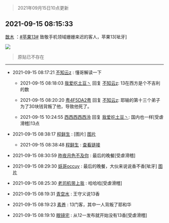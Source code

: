 > 2021年09月15日10点更新
<link rel="stylesheet" href="https://cdn.jsdelivr.net/gh/taotie6/sampleJSON@main/css/photo_show.css">
<meta name="referrer" content="no-referrer" />


 ## 2021-09-15 08:15:33 

 [㪚木](https://www.coolapk.com/feed/29993007?shareKey=MjA1Y2EzZjk0MWVmNjE0MTUwMmY~) ：<a class="feed-link-tag" href="/t/苹果13?type=0">#苹果13#</a> 致敬手机领域姗姗来迟的客人，苹果13[呲牙] 

<div class="album">
<img class="img-item" src="http://image.coolapk.com/feed/2021/0915/08/1081091_e053a8a0_4931_3257@640x362.jpeg" />
</div>

> 原贴已不存在 

 ------- 

- 2021-09-15 08:17:21 [不知云z](uid=5657858) : 懂哥解读一下 

    - 2021-09-15 08:18:03 [我爱吃土豆丶](uid=1606578) 回复 [不知云z](uid=5657858): 13在西方是个不吉利的数 

    - 2021-09-15 08:20:20 [粤4F5DA2粤](uid=983185) 回复 [不知云z](uid=5657858): 耶输的第十三个弟子为了30块钱背叛了他，导致他死了。 

    - 2021-09-15 10:24:55 [西西西西西泠](uid=3009916) 回复 [我爱吃土豆丶](uid=1606578): 国内也一样[受虐滑稽]13点 

- 2021-09-15 08:38:17 [程鲜生](uid=845250) : [图片] [图片](http://image.coolapk.com/feed/2021/0915/08/845250_00ece869_6296_3106@722x1256.jpeg)

    - 2021-09-15 08:38:48 [程鲜生](uid=845250) : <a class="feed-link-url" href="https://www.coolapk.com/feed/29991730?shareKey=OTFiOWI3YzM1OGMyNjE0MTQwNTg~&amp;shareUid=845250&amp;shareFrom=com.coolapk.market_11.4" title="https://www.coolapk.com/feed/29991730?shareKey=OTFiOWI3YzM1OGMyNjE0MTQwNTg~&amp;shareUid=845250&amp;shareFrom=com.coolapk.market_11.4" target="_blank" rel="nofollow">查看链接</a> 

- 2021-09-15 08:30:59 [昨夜月色不及你](uid=1950739) : 最后的晚餐[受虐滑稽] 

- 2021-09-15 08:29:30 [妖哥occuy](uid=1388591) : 最后的晚餐，大伙来说说香不香[呲牙] [图片](http://image.coolapk.com/feed/2019/0101/01/1130188_1546276006_2476@389x272.gif)

- 2021-09-15 08:25:30 [老司机带上我](uid=1912353) : 哈哈哈[受虐滑稽] 

- 2021-09-15 08:19:31 [青空水](uid=2178733) : 王守义说13香 

- 2021-09-15 08:19:23 [素养](uid=827275) : 13门客，其中一人背叛了耶和华 

- 2021-09-15 08:19:10 [眼镜宅](uid=729370) : 从12一发布就开始没有13香[受虐滑稽] 

